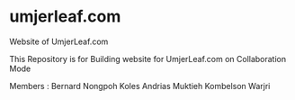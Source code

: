umjerleaf.com
=============

Website of UmjerLeaf.com

This Repository is for Building website for UmjerLeaf.com on Collaboration Mode


Members :
	Bernard Nongpoh	
	 Koles Andrias Muktieh
          Kombelson Warjri
          
